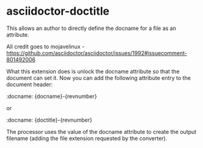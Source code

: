 # asciidoctor-doctitle
This allows an author to directly define the docname for a file as an attribute. 

All credit goes to mojavelinux - https://github.com/asciidoctor/asciidoctor/issues/1992#issuecomment-801492006

What this extension does is unlock the docname attribute so that the document can set it. Now you can add the following attribute entry to the document header:

:docname: {docname}-{revnumber}

or

:docname: {doctitle}-{revnumber}

The processor uses the value of the docname attribute to create the output filename (adding the file extension requested by the converter).
